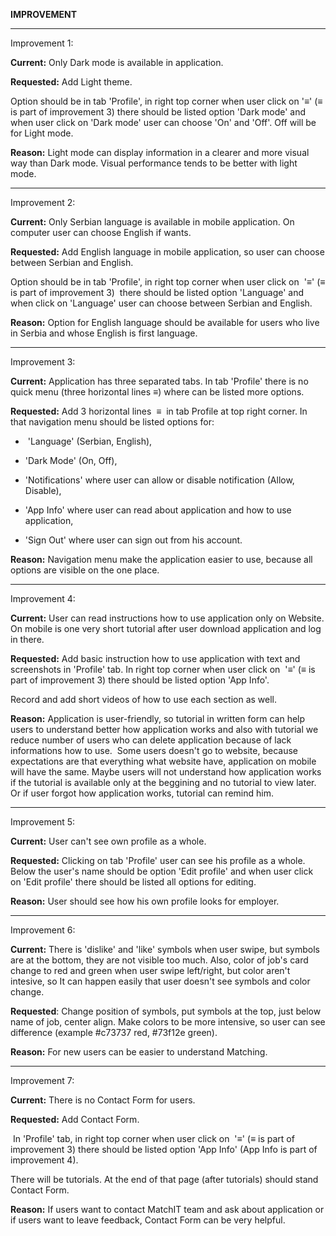  **IMPROVEMENT**

<hr>Improvement 1:</hr>

**Current:** Only Dark mode is available in application.

**Requested:** Add Light theme. 

Option should be in tab 'Profile', in right top corner when user click
on '≡' (≡ is part of improvement 3) there should be listed option 'Dark
mode' and when user click on 'Dark mode' user can choose 'On' and 'Off'.
Off will be for Light mode.

**Reason:** Light mode can display information in a clearer and more
visual way than Dark mode. Visual performance tends to be better with
light mode. 

<hr>Improvement 2:</hr>

**Current:** Only Serbian language is available in mobile application.
On computer user can choose English if wants.

**Requested:** Add English language in mobile application, so user can
choose between Serbian and English. 

Option should be in tab 'Profile', in right top corner when user click
on  '≡' (≡ is part of improvement 3)  there should be listed option
'Language' and when click on 'Language' user can choose between Serbian
and English.

**Reason:** Option for English language should be available for users
who live in Serbia and whose English is first language.

<hr>Improvement 3:</hr>

**Current:** Application has three separated tabs. In tab 'Profile'
there is no quick menu (three horizontal lines ≡) where can be listed
more options.

**Requested:** Add 3 horizontal lines  ≡  in tab Profile at top right
corner. In that navigation menu should be listed options for: 

-    'Language' (Serbian, English), 

-   'Dark Mode' (On, Off), 

-   'Notifications' where user can allow or disable notification (Allow,
    Disable), 

-   'App Info' where user can read about application and how to use
    application, 

-   'Sign Out' where user can sign out from his account.

**Reason:** Navigation menu make the application easier to use, because
all options are visible on the one place.

<hr>Improvement 4:</hr>

**Current:** User can read instructions how to use application only on
Website. On mobile is one very short tutorial after user download
application and log in there. 

**Requested:** Add basic instruction how to use application with text
and screenshots in 'Profile' tab. In right top corner when user click
on  '≡' (≡ is part of improvement 3) there should be listed option 'App
Info'. 

Record and add short videos of how to use each section as well.

**Reason:** Application is user-friendly, so tutorial in written form
can help users to understand better how application works and also with
tutorial we reduce number of users who can delete application because of
lack informations how to use.  Some users doesn't go to website, because
expectations are that everything what website have, application on
mobile will have the same. Maybe users will not understand how
application works if the tutorial is available only at the beggining and
no tutorial to view later. Or if user forgot how application works,
tutorial can remind him.

<hr>Improvement 5:</hr>

**Current:** User can't see own profile as a whole.

**Requested:** Clicking on tab 'Profile' user can see his profile as a
whole. Below the user\'s name should be option 'Edit profile' and when
user click on 'Edit profile' there should be listed all options for
editing.

**Reason:** User should see how his own profile looks for employer.

<hr>Improvement 6:</hr>

**Current:** There is 'dislike' and 'like' symbols when user swipe, but
symbols are at the bottom, they are not visible too much. Also, color of
job's card change to red and green when user swipe left/right, but color
aren't intesive, so It can happen easily that user doesn't see symbols
and color change.

**Requested**: Change position of symbols, put symbols at the top, just
below name of job, center align. Make colors to be more intensive, so
user can see difference (example #c73737 red, #73f12e green).   

**Reason:** For new users can be easier to understand Matching.

<hr>Improvement 7:</hr>

**Current:** There is no Contact Form for users.

**Requested:** Add Contact Form.

 In 'Profile' tab, in right top corner when user click on  '≡' (≡ is
part of improvement 3) there should be listed option 'App Info' (App
Info is part of improvement 4). 

There will be tutorials. At the end of that page (after tutorials)
should stand Contact Form.

**Reason:** If users want to contact MatchIT team and ask about
application or if users want to leave feedback, Contact Form can be very
helpful.
